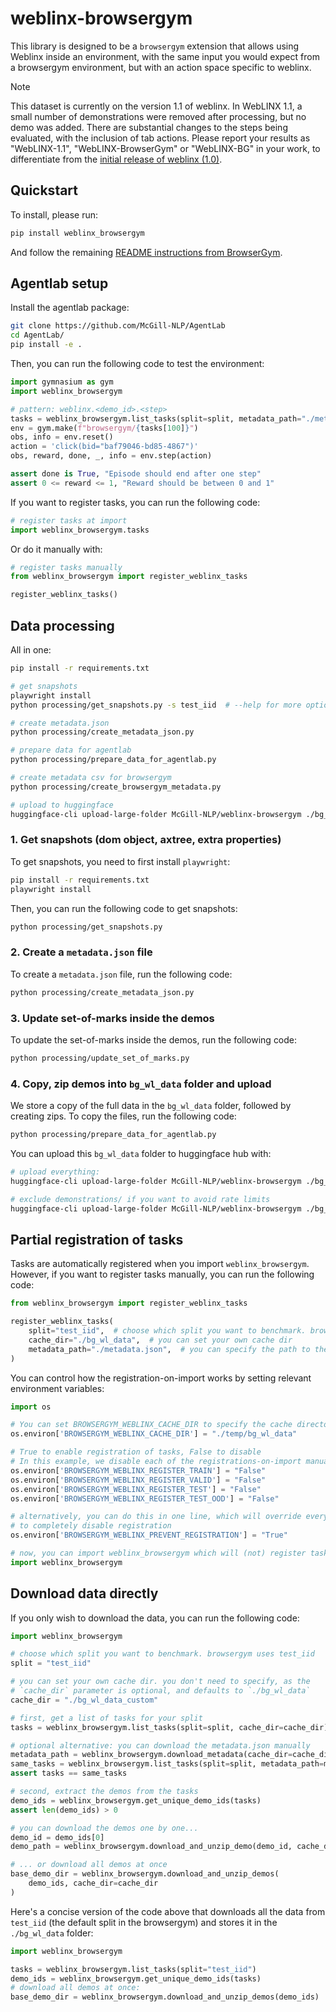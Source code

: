 # weblinx-browsergym

This library is designed to be a `browsergym` extension that allows using Weblinx inside an environment, with the same input you would expect from a browsergym environment, but with an action space specific to weblinx.

> [!NOTE]
> This dataset is currently on the version 1.1 of weblinx. In WebLINX 1.1, a small number of demonstrations were removed after processing, but no demo was added. There are substantial changes to the steps being evaluated, with the inclusion of tab actions. Please report your results as "WebLINX-1.1", "WebLINX-BrowserGym" or "WebLINX-BG" in your work, to differentiate from the [initial release of weblinx (1.0)](https://huggingface.co/datasets/McGill-NLP/WebLINX/tree/v1.0).


## Quickstart

To install, please run:

```bash
pip install weblinx_browsergym
```

And follow the remaining [README instructions from BrowserGym](https://github.com/ServiceNow/BrowserGym).

## Agentlab setup

Install the agentlab package:

```bash
git clone https://github.com/McGill-NLP/AgentLab
cd AgentLab/
pip install -e .
```

Then, you can run the following code to test the environment:

```python
import gymnasium as gym
import weblinx_browsergym

# pattern: weblinx.<demo_id>.<step>
tasks = weblinx_browsergym.list_tasks(split=split, metadata_path="./metadata.json")
env = gym.make(f"browsergym/{tasks[100]}")
obs, info = env.reset()
action = 'click(bid="baf79046-bd85-4867")'
obs, reward, done, _, info = env.step(action)

assert done is True, "Episode should end after one step"
assert 0 <= reward <= 1, "Reward should be between 0 and 1"
```

If you want to register tasks, you can run the following code:

```python
# register tasks at import
import weblinx_browsergym.tasks
```

Or do it manually with:

```python
# register tasks manually
from weblinx_browsergym import register_weblinx_tasks

register_weblinx_tasks()
```

## Data processing

All in one:

```bash
pip install -r requirements.txt

# get snapshots
playwright install
python processing/get_snapshots.py -s test_iid  # --help for more options

# create metadata.json
python processing/create_metadata_json.py

# prepare data for agentlab
python processing/prepare_data_for_agentlab.py

# create metadata csv for browsergym
python processing/create_browsergym_metadata.py

# upload to huggingface
huggingface-cli upload-large-folder McGill-NLP/weblinx-browsergym ./bg_wl_data --repo-type=dataset --exclude ./bg_wl_data/demonstrations/
```

### 1. Get snapshots (dom object, axtree, extra properties)

To get snapshots, you need to first install `playwright`:

```bash
pip install -r requirements.txt
playwright install
```

Then, you can run the following code to get snapshots:

```bash
python processing/get_snapshots.py
```

### 2. Create a `metadata.json` file

To create a `metadata.json` file, run the following code:

```bash
python processing/create_metadata_json.py
```

### 3. Update set-of-marks inside the demos

To update the set-of-marks inside the demos, run the following code:

```bash
python processing/update_set_of_marks.py
```

### 4. Copy, zip demos into `bg_wl_data` folder and upload

We store a copy of the full data in the `bg_wl_data` folder, followed by creating zips. To copy the files, run the following code:

```bash
python processing/prepare_data_for_agentlab.py
```

You can upload this `bg_wl_data` folder to huggingface hub with:

```bash
# upload everything:
huggingface-cli upload-large-folder McGill-NLP/weblinx-browsergym ./bg_wl_data --repo-type=dataset

# exclude demonstrations/ if you want to avoid rate limits
huggingface-cli upload-large-folder McGill-NLP/weblinx-browsergym ./bg_wl_data --repo-type=dataset --exclude ./bg_wl_data/demonstrations/
```

## Partial registration of tasks

Tasks are automatically registered when you import `weblinx_browsergym`. However, if you want to register tasks manually, you can run the following code:

```python
from weblinx_browsergym import register_weblinx_tasks

register_weblinx_tasks(
    split="test_iid",  # choose which split you want to benchmark. browsergym registers train, valid, test_iid, both other splits may be added in the future or registered manually
    cache_dir="./bg_wl_data",  # you can set your own cache dir
    metadata_path="./metadata.json",  # you can specify the path to the metadata.json
)
```

You can control how the registration-on-import works by setting relevant environment variables:

```python
import os

# You can set BROWSERGYM_WEBLINX_CACHE_DIR to specify the cache directory
os.environ['BROWSERGYM_WEBLINX_CACHE_DIR'] = "./temp/bg_wl_data"

# True to enable registration of tasks, False to disable
# In this example, we disable each of the registrations-on-import manually
os.environ['BROWSERGYM_WEBLINX_REGISTER_TRAIN'] = "False"  
os.environ['BROWSERGYM_WEBLINX_REGISTER_VALID'] = "False"
os.environ['BROWSERGYM_WEBLINX_REGISTER_TEST'] = "False"
os.environ['BROWSERGYM_WEBLINX_REGISTER_TEST_OOD'] = "False"

# alternatively, you can do this in one line, which will override everything 
# to completely disable registration
os.environ['BROWSERGYM_WEBLINX_PREVENT_REGISTRATION'] = "True"

# now, you can import weblinx_browsergym which will (not) register tasks on import
import weblinx_browsergym
```

## Download data directly

If you only wish to download the data, you can run the following code:

```python
import weblinx_browsergym

# choose which split you want to benchmark. browsergym uses test_iid
split = "test_iid"

# you can set your own cache dir. you don't need to specify, as the
# `cache_dir` parameter is optional, and defaults to `./bg_wl_data`
cache_dir = "./bg_wl_data_custom"

# first, get a list of tasks for your split
tasks = weblinx_browsergym.list_tasks(split=split, cache_dir=cache_dir)

# optional alternative: you can download the metadata.json manually
metadata_path = weblinx_browsergym.download_metadata(cache_dir=cache_dir)
same_tasks = weblinx_browsergym.list_tasks(split=split, metadata_path=metadata_path)
assert tasks == same_tasks

# second, extract the demos from the tasks
demo_ids = weblinx_browsergym.get_unique_demo_ids(tasks)
assert len(demo_ids) > 0

# you can download the demos one by one...
demo_id = demo_ids[0]
demo_path = weblinx_browsergym.download_and_unzip_demo(demo_id, cache_dir=cache_dir)

# ... or download all demos at once
base_demo_dir = weblinx_browsergym.download_and_unzip_demos(
    demo_ids, cache_dir=cache_dir
)
```

Here's a concise version of the code above that downloads all the data from `test_iid` (the default split in the browsergym) and stores it in the `./bg_wl_data` folder:

```python
import weblinx_browsergym

tasks = weblinx_browsergym.list_tasks(split="test_iid")
demo_ids = weblinx_browsergym.get_unique_demo_ids(tasks)
# download all demos at once:
base_demo_dir = weblinx_browsergym.download_and_unzip_demos(demo_ids)
```
